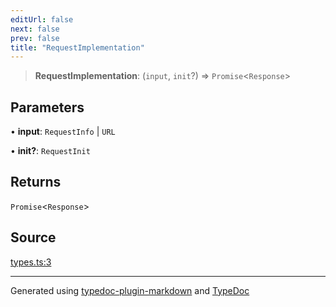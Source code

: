 ```yaml
---
editUrl: false
next: false
prev: false
title: "RequestImplementation"
---
```


> **RequestImplementation**: (`input`, `init`?) => `Promise`\<`Response`\>

## Parameters

• **input**: `RequestInfo` \| `URL`

• **init?**: `RequestInit`

## Returns

`Promise`\<`Response`\>

## Source

[types.ts:3](https://github.com/fostertheweb/spotify-web-sdk/blob/9d7441b/src/types.ts#L3)

***

Generated using [typedoc-plugin-markdown](https://www.npmjs.com/package/typedoc-plugin-markdown) and [TypeDoc](https://typedoc.org/)
